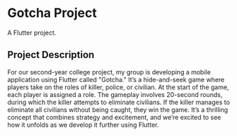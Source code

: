 # Gotcha Project

A Flutter project.

## Project Description

For our second-year college project, my group is developing a mobile application using Flutter called "Gotcha." It’s a hide-and-seek game where players take on the roles of killer, police, or civilian. At the start of the game, each player is assigned a role. The gameplay involves 20-second rounds, during which the killer attempts to eliminate civilians. If the killer manages to eliminate all civilians without being caught, they win the game. It’s a thrilling concept that combines strategy and excitement, and we’re excited to see how it unfolds as we develop it further using Flutter.
